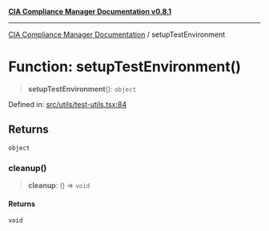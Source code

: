 [**CIA Compliance Manager Documentation v0.8.1**](../README.md)

***

[CIA Compliance Manager Documentation](../globals.md) / setupTestEnvironment

# Function: setupTestEnvironment()

> **setupTestEnvironment**(): `object`

Defined in: [src/utils/test-utils.tsx:84](https://github.com/Hack23/cia-compliance-manager/blob/4236f4375d9cfb0505c191818eeb5443ec527132/src/utils/test-utils.tsx#L84)

## Returns

`object`

### cleanup()

> **cleanup**: () => `void`

#### Returns

`void`
